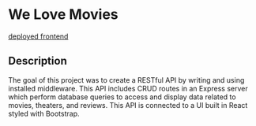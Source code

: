 # We Love Movies

[deployed frontend](https://we-doth-love-movies.herokuapp.com/)

## Description
The goal of this project was to create a RESTful API by writing and using installed middleware. This API includes CRUD routes in an Express server which perform database queries to access and display data related to movies, theaters, and reviews. This API is connected to a UI built in React styled with Bootstrap.
